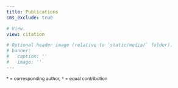 ```yaml
---
title: Publications
cms_exclude: true

# View.
view: citation

# Optional header image (relative to `static/media/` folder).
# banner:
#   caption: ''
#   image: ''
---
```


<small> * = corresponding author, † = equal contribution </small>
<!-- - <small>Publications are categorized using the following tags: [W#] for working papers, [J#] for journal articles, and [C#] for conference papers.</small>
- <small>Author roles are indicated as follows: * denotes the corresponding author, and † indicates authors who contributed equally to the work.</small> -->

